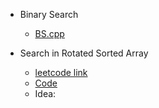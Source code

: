 * Binary Search 
   * [BS.cpp](BS.cpp)

* Search in Rotated Sorted Array
   * [leetcode link](https://leetcode.com/problems/search-in-rotated-sorted-array/description/)
   * [Code](rotated_sorted_array.cpp)
   * Idea:

